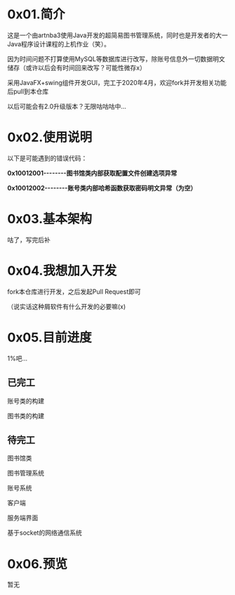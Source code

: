 # 0x01.简介

这是一个由artnba3使用Java开发的超简易图书管理系统，同时也是开发者的大一Java程序设计课程的上机作业（笑）。

因为时间问题不打算使用MySQL等数据库进行改写，除账号信息外一切数据明文储存（或许以后会有时间回来改写？可能性微存x）

采用JavaFX+swing组件开发GUI，完工于2020年4月，欢迎fork并开发相关功能后pull到本仓库

以后可能会有2.0升级版本？无限咕咕咕中...

# 0x02.使用说明

以下是可能遇到的错误代码：

**0x10012001--------图书馆类内部获取配置文件创建选项异常**

**0x10012002--------账号类内部哈希函数获取密码明文异常（为空）**



# 0x03.基本架构

咕了，写完后补

# 0x04.我想加入开发

fork本仓库进行开发，之后发起Pull Request即可

（说实话这种屑软件有什么开发的必要嘛(x)

# 0x05.目前进度

1%吧...

## 已完工

账号类的构建

图书类的构建

## 待完工

图书馆类

图书管理系统

账号系统

客户端

服务端界面

基于socket的网络通信系统

# 0x06.预览

暂无





